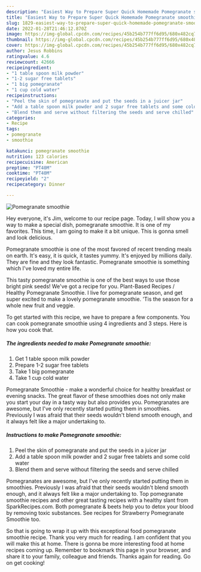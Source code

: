 ```yaml
---
description: "Easiest Way to Prepare Super Quick Homemade Pomegranate smoothie"
title: "Easiest Way to Prepare Super Quick Homemade Pomegranate smoothie"
slug: 1829-easiest-way-to-prepare-super-quick-homemade-pomegranate-smoothie
date: 2022-01-28T21:46:12.870Z
image: https://img-global.cpcdn.com/recipes/45b254b777ff6d95/680x482cq70/pomegranate-smoothie-recipe-main-photo.jpg
thumbnail: https://img-global.cpcdn.com/recipes/45b254b777ff6d95/680x482cq70/pomegranate-smoothie-recipe-main-photo.jpg
cover: https://img-global.cpcdn.com/recipes/45b254b777ff6d95/680x482cq70/pomegranate-smoothie-recipe-main-photo.jpg
author: Jesus Robbins
ratingvalue: 4.6
reviewcount: 42666
recipeingredient:
- "1 table spoon milk powder"
- "1-2 sugar free tablets"
- "1 big pomegranate"
- "1 cup cold water"
recipeinstructions:
- "Peel the skin of pomegranate and put the seeds in a juicer jar"
- "Add a table spoon milk powder and 2 sugar free tablets and some cold water"
- "Blend them and serve without filtering the seeds and serve chilled"
categories:
- Recipe
tags:
- pomegranate
- smoothie

katakunci: pomegranate smoothie 
nutrition: 123 calories
recipecuisine: American
preptime: "PT40M"
cooktime: "PT40M"
recipeyield: "2"
recipecategory: Dinner

---
```



![Pomegranate smoothie](https://img-global.cpcdn.com/recipes/45b254b777ff6d95/680x482cq70/pomegranate-smoothie-recipe-main-photo.jpg)

Hey everyone, it's Jim, welcome to our recipe page. Today, I will show you a way to make a special dish, pomegranate smoothie. It is one of my favorites. This time, I am going to make it a bit unique. This is gonna smell and look delicious.

Pomegranate smoothie is one of the most favored of recent trending meals on earth. It's easy, it is quick, it tastes yummy. It's enjoyed by millions daily. They are fine and they look fantastic. Pomegranate smoothie is something which I've loved my entire life.

This tasty pomegranate smoothie is one of the best ways to use those bright pink seeds! We&#39;ve got a recipe for you. Plant-Based Recipes / Healthy Pomegranate Smoothie. I live for pomegranate season, and get super excited to make a lovely pomegranate smoothie. &#39;Tis the season for a whole new fruit and veggie.


To get started with this recipe, we have to prepare a few components. You can cook pomegranate smoothie using 4 ingredients and 3 steps. Here is how you cook that.

<!--inarticleads1-->

##### The ingredients needed to make Pomegranate smoothie:

1. Get 1 table spoon milk powder
1. Prepare 1-2 sugar free tablets
1. Take 1 big pomegranate
1. Take 1 cup cold water


Pomegranate Smoothie - make a wonderful choice for healthy breakfast or evening snacks. The great flavor of these smoothies does not only make you start your day in a tasty way but also provides you. Pomegranates are awesome, but I&#39;ve only recently started putting them in smoothies. Previously I was afraid that their seeds wouldn&#39;t blend smooth enough, and it always felt like a major undertaking to. 

<!--inarticleads2-->

##### Instructions to make Pomegranate smoothie:

1. Peel the skin of pomegranate and put the seeds in a juicer jar
1. Add a table spoon milk powder and 2 sugar free tablets and some cold water
1. Blend them and serve without filtering the seeds and serve chilled


Pomegranates are awesome, but I&#39;ve only recently started putting them in smoothies. Previously I was afraid that their seeds wouldn&#39;t blend smooth enough, and it always felt like a major undertaking to. Top pomegranate smoothie recipes and other great tasting recipes with a healthy slant from SparkRecipes.com. Both pomegranate &amp; beets help you to detox your blood by removing toxic substances. See recipes for Strawberry Pomegranate Smoothie too. 

So that is going to wrap it up with this exceptional food pomegranate smoothie recipe. Thank you very much for reading. I am confident that you will make this at home. There is gonna be more interesting food at home recipes coming up. Remember to bookmark this page in your browser, and share it to your family, colleague and friends. Thanks again for reading. Go on get cooking!

